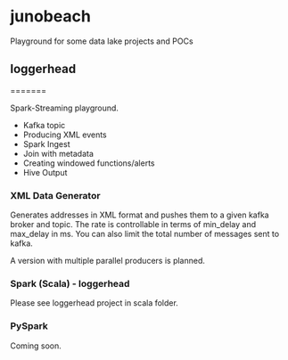 # junobeach

Playground for some data lake projects and POCs

## loggerhead
=======

Spark-Streaming playground.

* Kafka topic
* Producing XML events
* Spark Ingest
* Join with metadata
* Creating windowed functions/alerts
* Hive Output

### XML Data Generator

Generates addresses in XML format and pushes them to a given kafka broker and topic.
The rate is controllable in terms of min_delay and max_delay in ms.
You can also limit the total number of messages sent to kafka.

A version with multiple parallel producers is planned.


### Spark (Scala) - loggerhead

Please see loggerhead project in scala folder.

### PySpark

Coming soon.


